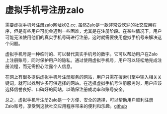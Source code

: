# 虚拟手机号注册zalo

需要虚拟手机号注册zalo网址k02.cc. 虽然Zalo是一款非常受欢迎的社交应用程序，但是有些用户可能会遇到一些困难，尤其是在注册阶段。在某些情况下，用户可能无法使用他们的真实手机号码进行注册，这时就需要使用虚拟手机号来解决这个问题。

虚拟手机号是一种临时的、可以替代真实手机号的数字。它可以帮助用户在Zalo上注册账号，同时保护用户的隐私。通过使用虚拟手机号，用户可以轻松地完成注册流程，而无需担心泄露个人信息。

在网上有很多提供虚拟手机号注册服务的网站，用户只需在搜索引擎中输入相关关键词，就可以找到许多可供选择的网站。在选择虚拟手机号注册服务时，用户应该选择信誉良好、口碑好的网站，以确保注册成功率和账号安全。

总之，虚拟手机号注册Zalo是一个方便、安全的选择，可以帮助用户顺利注册Zalo账号，享受到这款社交应用程序带来的便利和乐趣。[github](https://github.com)